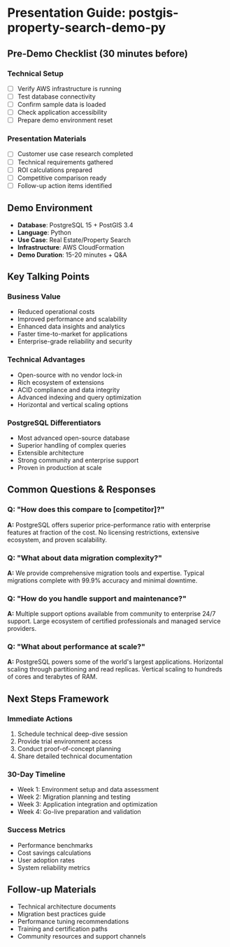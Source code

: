 # Presentation Guide: postgis-property-search-demo-py

## Pre-Demo Checklist (30 minutes before)

### Technical Setup
- [ ] Verify AWS infrastructure is running
- [ ] Test database connectivity
- [ ] Confirm sample data is loaded
- [ ] Check application accessibility
- [ ] Prepare demo environment reset

### Presentation Materials
- [ ] Customer use case research completed
- [ ] Technical requirements gathered
- [ ] ROI calculations prepared
- [ ] Competitive comparison ready
- [ ] Follow-up action items identified

## Demo Environment
- **Database**: PostgreSQL 15 + PostGIS 3.4
- **Language**: Python
- **Use Case**: Real Estate/Property Search
- **Infrastructure**: AWS CloudFormation
- **Demo Duration**: 15-20 minutes + Q&A

## Key Talking Points

### Business Value
- Reduced operational costs
- Improved performance and scalability
- Enhanced data insights and analytics
- Faster time-to-market for applications
- Enterprise-grade reliability and security

### Technical Advantages
- Open-source with no vendor lock-in
- Rich ecosystem of extensions
- ACID compliance and data integrity
- Advanced indexing and query optimization
- Horizontal and vertical scaling options

### PostgreSQL Differentiators
- Most advanced open-source database
- Superior handling of complex queries
- Extensible architecture
- Strong community and enterprise support
- Proven in production at scale

## Common Questions & Responses

### Q: "How does this compare to [competitor]?"
**A:** PostgreSQL offers superior price-performance ratio with enterprise features at fraction of the cost. No licensing restrictions, extensive ecosystem, and proven scalability.

### Q: "What about data migration complexity?"
**A:** We provide comprehensive migration tools and expertise. Typical migrations complete with 99.9% accuracy and minimal downtime.

### Q: "How do you handle support and maintenance?"
**A:** Multiple support options available from community to enterprise 24/7 support. Large ecosystem of certified professionals and managed service providers.

### Q: "What about performance at scale?"
**A:** PostgreSQL powers some of the world's largest applications. Horizontal scaling through partitioning and read replicas. Vertical scaling to hundreds of cores and terabytes of RAM.

## Next Steps Framework

### Immediate Actions
1. Schedule technical deep-dive session
2. Provide trial environment access
3. Conduct proof-of-concept planning
4. Share detailed technical documentation

### 30-Day Timeline
- Week 1: Environment setup and data assessment
- Week 2: Migration planning and testing
- Week 3: Application integration and optimization
- Week 4: Go-live preparation and validation

### Success Metrics
- Performance benchmarks
- Cost savings calculations
- User adoption rates
- System reliability metrics

## Follow-up Materials
- Technical architecture documents
- Migration best practices guide
- Performance tuning recommendations
- Training and certification paths
- Community resources and support channels
